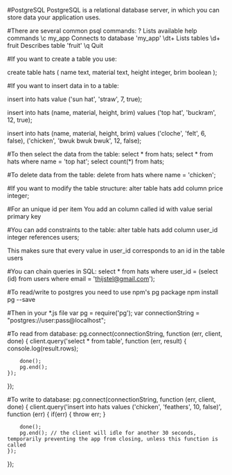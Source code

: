 #PostgreSQL
PostgreSQL is a relational database server, in which you can store data your application uses.

#There are several common psql commands:
\?			Lists available help commands
\c my_app	Connects to database 'my_app'
\dt+		Lists tables
\d+	fruit	Describes table 'fruit'
\q			Quit

#If you want to create a table you use:

create table hats (
	name text,
	material text,
	height integer,
	brim boolean
);

#If you want to insert data in to a table:

insert into hats value ('sun hat', 'straw', 7, true);

insert into hats (name, material, height, brim) values ('top hat', 'buckram', 12, true);

insert into hats (name, material, height, brim) values ('cloche', 'felt', 6, false),
('chicken', 'bwuk bwuk bwuk', 12, false);

#To then select the data from the table:
select * from hats;
select * from hats where name = 'top hat';
select count(*) from hats;

#To delete data from the table:
delete from hats where name = 'chicken';

#If you want to modify the table structure:
alter table hats add column price integer;

#For an unique id per item
You add an column called id with value serial primary key

#You can add constraints to the table:
alter table hats add column user_id integer references users;

This makes sure that every value in user_id corresponds to an id in the table users

#You can chain queries in SQL:
select * from hats where user_id = (select (id) from users where email = 'thijstel@gmail.com');

#To read/write to postgres you need to use npm's pg package
npm install pg --save

#Then in your *.js file
var pg = require('pg');
var connectionString = "postgres://user:pass@localhost";

#To read from database:
pg.connect(connectionString, function (err, client, done) {
	client.query('select * from table', function (err, result) {
		console.log(result.rows);

		done();
		pg.end();
	});
});

#To write to database:
pg.connect(connectionString, function (err, client, done) {
	client.query('insert into hats values (\'chicken\', \'feathers\', 10, false)', function (err) {
		if(err) {
			throw err;
		}

		done();
		pg.end(); // the client will idle for another 30 seconds, temporarily preventing the app from closing, unless this function is called
	});
});
